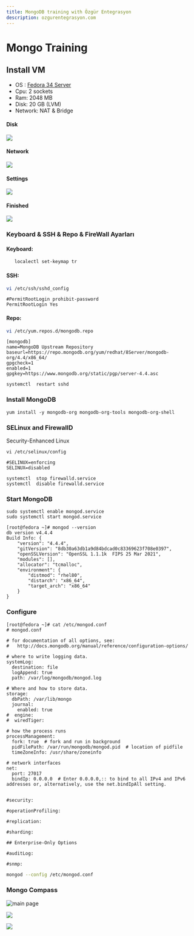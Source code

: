 ```yaml
---
title: MongoDB training with Özgür Entegrasyon
description: ozgurentegrasyon.com
---
```


# Mongo Training

## Install VM

* OS : [Fedora 34 Server ](https://download.fedoraproject.org/pub/fedora/linux/releases/34/Server/x86_64/iso/Fedora-Server-dvd-x86_64-34-1.2.iso)
* Cpu: 2 sockets
* Ram: 2048 MB
* Disk: 20 GB \(LVM\)
* Network: NAT & Bridge

#### **Disk**

![](img/assets/disk.png)

#### Network

![](img/assets/network.png)

#### Settings

![](img/assets/settings.png)

#### Finished

![](img/assets/finished.png)

### Keyboard & SSH &  Repo  & FireWall Ayarları

#### Keyboard:

```bash
   localectl set-keymap tr
```

#### SSH:

```bash
vi /etc/ssh/sshd_config
```

```text
#PermitRootLogin prohibit-password
PermitRootLogin Yes
```

#### Repo:

```bash
vi /etc/yum.repos.d/mongodb.repo
```

```text
[mongodb]
name=MongoDB Upstream Repository
baseurl=https://repo.mongodb.org/yum/redhat/8Server/mongodb-org/4.4/x86_64/
gpgcheck=1
enabled=1
gpgkey=https://www.mongodb.org/static/pgp/server-4.4.asc
```

```text
systemctl  restart sshd
```

### Install MongoDB

```text
yum install -y mongodb-org mongodb-org-tools mongodb-org-shell
```

### SELinux and FirewallD

Security-Enhanced Linux

```text
vi /etc/selinux/config
```

```text
#SELINUX=enforcing
SELINUX=disabled
```

```text
systemctl  stop firewalld.service
systemctl  disable firewalld.service
```

### Start MongoDB

```text
sudo systemctl enable mongod.service
sudo systemctl start mongod.service
```

```text
[root@fedora ~]# mongod --version
db version v4.4.4
Build Info: {
    "version": "4.4.4",
    "gitVersion": "8db30a63db1a9d84bdcad0c83369623f708e0397",
    "openSSLVersion": "OpenSSL 1.1.1k  FIPS 25 Mar 2021",
    "modules": [],
    "allocator": "tcmalloc",
    "environment": {
        "distmod": "rhel80",
        "distarch": "x86_64",
        "target_arch": "x86_64"
    }
}
```

### Configure

```text
[root@fedora ~]# cat /etc/mongod.conf 
# mongod.conf

# for documentation of all options, see:
#   http://docs.mongodb.org/manual/reference/configuration-options/

# where to write logging data.
systemLog:
  destination: file
  logAppend: true
  path: /var/log/mongodb/mongod.log

# Where and how to store data.
storage:
  dbPath: /var/lib/mongo
  journal:
    enabled: true
#  engine:
#  wiredTiger:

# how the process runs
processManagement:
  fork: true  # fork and run in background
  pidFilePath: /var/run/mongodb/mongod.pid  # location of pidfile
  timeZoneInfo: /usr/share/zoneinfo

# network interfaces
net:
  port: 27017
  bindIp: 0.0.0.0  # Enter 0.0.0.0,:: to bind to all IPv4 and IPv6 addresses or, alternatively, use the net.bindIpAll setting.


#security:

#operationProfiling:

#replication:

#sharding:

## Enterprise-Only Options

#auditLog:

#snmp:
```

```bash
mongod --config /etc/mongod.conf
```

### Mongo Compass

![main page](img/assets/compass.png)

![](img/assets/compass2.png)

![](img/assets/compass3.png)

